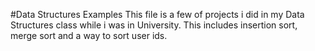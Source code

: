 #Data Structures Examples
This file is a few of projects i did in my Data Structures class while i was in University. 
This includes insertion sort, merge sort and a way to sort user ids.
